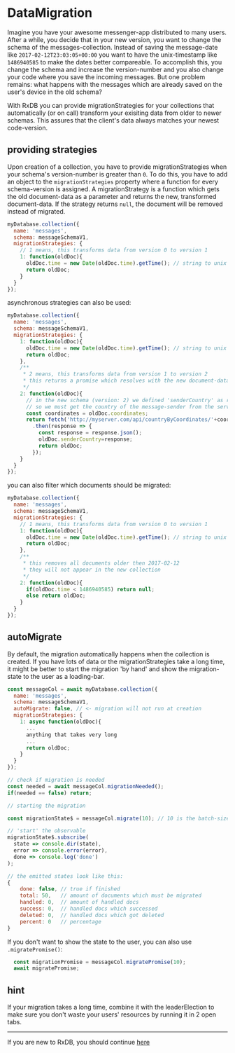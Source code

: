 # DataMigration

Imagine you have your awesome messenger-app distributed to many users. After a while, you decide that in your new version, you want to change the schema of the messages-collection. Instead of saving the message-date like `2017-02-12T23:03:05+00:00` you want to have the unix-timestamp like `1486940585` to make the dates better compareable. To accomplish this, you change the schema and increase the version-number and you also change your code where you save the incoming messages. But one problem remains: what happens with the messages which are already saved on the user's device in the old schema?

With RxDB you can provide migrationStrategies for your collections that automatically (or on call) transform your exisiting data from older to newer schemas. This assures that the client's data always matches your newest code-version.

## providing strategies

Upon creation of a collection, you have to provide migrationStrategies when your schema's version-number is greater than `0`. To do this, you have to add an object to the `migrationStrategies` property where a function for every schema-version is assigned. A migrationStrategy is a function which gets the old document-data as a parameter and returns the new, transformed document-data. If the strategy returns `null`, the document will be removed instead of migrated.


```javascript
myDatabase.collection({
  name: 'messages',
  schema: messageSchemaV1,
  migrationStrategies: {
    // 1 means, this transforms data from version 0 to version 1
    1: function(oldDoc){
      oldDoc.time = new Date(oldDoc.time).getTime(); // string to unix
      return oldDoc;
    }
  }
});
```

asynchronous strategies can also be used:

```javascript
myDatabase.collection({
  name: 'messages',
  schema: messageSchemaV1,
  migrationStrategies: {
    1: function(oldDoc){
      oldDoc.time = new Date(oldDoc.time).getTime(); // string to unix
      return oldDoc;
    },
    /**
     * 2 means, this transforms data from version 1 to version 2
     * this returns a promise which resolves with the new document-data
     */
    2: function(oldDoc){
      // in the new schema (version: 2) we defined 'senderCountry' as required field (string)
      // so we must get the country of the message-sender from the server
      const coordinates = oldDoc.coordinates;
      return fetch('http://myserver.com/api/countryByCoordinates/'+coordinates+'/')
        .then(response => {
          const response = response.json();
          oldDoc.senderCountry=response;
          return oldDoc;
        });
    }
  }
});
```

you can also filter which documents should be migrated:

```js
myDatabase.collection({
  name: 'messages',
  schema: messageSchemaV1,
  migrationStrategies: {
    // 1 means, this transforms data from version 0 to version 1
    1: function(oldDoc){
      oldDoc.time = new Date(oldDoc.time).getTime(); // string to unix
      return oldDoc;
    },
    /**
     * this removes all documents older then 2017-02-12
     * they will not appear in the new collection
     */
    2: function(oldDoc){
      if(oldDoc.time < 1486940585) return null;
      else return oldDoc;
    }
  }
});
```

## autoMigrate

By default, the migration automatically happens when the collection is created. If you have lots of data or the migrationStrategies take a long time, it might be better to start the migration 'by hand' and show the migration-state to the user as a loading-bar.

```javascript
const messageCol = await myDatabase.collection({
  name: 'messages',
  schema: messageSchemaV1,
  autoMigrate: false, // <- migration will not run at creation
  migrationStrategies: {
    1: async function(oldDoc){
      ...
      anything that takes very long
      ...
      return oldDoc;
    }
  }
});

// check if migration is needed
const needed = await messageCol.migrationNeeded();
if(needed == false) return;

// starting the migration

const migrationState$ = messageCol.migrate(10); // 10 is the batch-size, how many docs will run at parrallel

// 'start' the observable
migrationState$.subscribe(
  state => console.dir(state),
  error => console.error(error),
  done => console.log('done')
);

// the emitted states look like this:
{
    done: false, // true if finished
    total: 50,   // amount of documents which must be migrated
    handled: 0,  // amount of handled docs
    success: 0,  // handled docs which successed
    deleted: 0,  // handled docs which got deleted
    percent: 0   // percentage
}

```

If you don't want to show the state to the user, you can also use `.migratePromise()`:
```js
  const migrationPromise = messageCol.migratePromise(10);
  await migratePromise;
```


## hint
If your migration takes a long time, combine it with the leaderElection to make sure you don't waste your users' resources by running it in 2 open tabs.


--------------------------------------------------------------------------------

If you are new to RxDB, you should continue [here](./LeaderElection.md)
